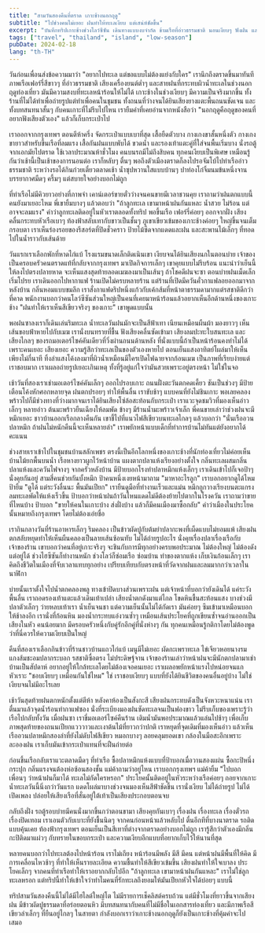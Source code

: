 ```yaml
---
title: "สามวันสองคืนที่ตราด เกาะช้างนอกฤดู"
subtitle: "ไปช่วงคนไม่เยอะ ฝนทำให้ทะเลเงียบ แต่เสน่ห์ชัดขึ้น"
excerpt: "บันทึกทริปเกาะช้างช่วงโลว์ซีซัน เดินทางแบบงบจำกัด ข้ามเรือที่อ่าวธรรมชาติ นอนเงียบๆ ฟังฝน และคุยกับคนท้องถิ่น"
tags: ["travel", "thailand", "island", "low-season"]
pubDate: 2024-02-18
lang: "th-TH"
---
```


วันก่อนเพื่อนส่งข้อความมาว่า "อยากไปทะเล แต่ขอแบบไม่ต้องแย่งกับใคร" เรานึกถึงตราดขึ้นมาทันที ภาพเรือเฟอร์รี่สีขาวๆ ที่อ่าวธรรมชาติ เสียงเครื่องยนต์ต่ำๆ และสายฝนที่กระทบผิวน้ำทะเลในช่วงนอกฤดูท่องเที่ยว มันมีความสงบที่ทะเลหน้าร้อนให้ไม่ได้ เกาะช้างในช่วงเงียบๆ มีความเป็นจริงมากขึ้น ทั้งร้านที่ไม่ได้ทำเพื่อถ่ายรูปแต่ทำเพื่อคนในชุมชน ทั้งถนนที่ว่างจนได้ยินเสียงยางแตะพื้นถนนชัดเจน และทั้งบทสนทนาสั้นๆ กับคนเกาะที่ไม่รีบไปไหน เรายืมคำที่เคยอ่านจากหนังสือว่า "นอกฤดูคือฤดูของคนที่อยากฟังเสียงตัวเอง" แล้วก็เก็บกระเป๋าไป

เราออกจากกรุงเทพฯ ตอนตีห้าครึ่ง จัดกระเป๋าแบบเบาที่สุด เสื้อยืดตัวบาง กางเกงขาสั้นหนึ่งตัว กางเกงขายาวสำหรับขึ้นเรือที่ลมแรง เสื้อกันฝนแบบพับได้ ขวดน้ำ และรองเท้าแตะคู่ที่ใส่จนพื้นเริ่มบาง นั่งรถตู้จากเอกมัยไปตราด ใช้เวลาประมาณห้าชั่วโมง คนบนรถมีไม่ถึงสิบคน ทุกคนเงียบเป็นพิเศษ เหมือนรู้กันว่าเช้านี้เป็นเช้าของการนอนต่อ เราก็หลับๆ ตื่นๆ พอถึงตัวเมืองตราดก็ลงไปรอจัมโบ้ไปท่าเรืออ่าวธรรมชาติ ระหว่างรอได้กินก๋วยเตี๋ยวตลาดเช้า น้ำซุปหวานใสแบบบ้านๆ ปาท่องโก๋จิ้มนมข้นหนึ่งจาน บรรยากาศมืดๆ ครึ้มๆ แต่สบายใจอย่างบอกไม่ถูก

ที่ท่าเรือไม่มีคิวยาวอย่างที่ภาพจำ เคาน์เตอร์ขายตั๋วว่างจนคนขายมีเวลาชวนคุย เราถามว่าฝนตกแบบนี้คนยังมาเยอะไหม พี่เขายิ้มบางๆ แล้วตอบว่า "ถ้าลูกทะเล เขามาหน้าฝนกันแหละ น้ำสวย ไม่ร้อน แต่อาจจะลมแรง" คำว่าลูกทะเลติดอยู่ในหัวเราตลอดทั้งทริป พอขึ้นเรือ เฟอร์รี่ค่อยๆ ออกจากฝั่ง เสียงคลื่นกระทบหัวเรือเบาๆ ท้องฟ้าสลับเทากับขาวเป็นชั้นๆ ภูเขาเขียวเข้มของเกาะช้างค่อยๆ ใหญ่ขึ้นจนเต็มกรอบตา เราเห็นร่องรอยของรีสอร์ตที่ปิดชั่วคราว ป้ายไม้ซีดจากแดดและฝน และสะพานไม้เล็กๆ ที่ทอดไปในน้ำราวกับเส้นด้าย

วันแรกเราเลือกพักที่หาดไก่แบ้ โรงแรมขนาดเล็กติดเนินเขา เงียบจนได้ยินเสียงนกในตอนบ่าย เจ้าของเป็นครอบครัวคนตราดแท้ที่กลับจากกรุงเทพฯ มาเปิดกิจการเล็กๆ เขาคุยแบบไม่รีบร้อน แนะนำว่าเย็นนี้ให้ลงไปตรงปลายหาด จะเห็นแสงสุดท้ายลอดเมฆลงมาเป็นเส้นๆ ถ้าโชคดีฝนจะซา ตอนบ่ายฝนเม็ดเล็กเริ่มโปรย เราเดินออกไปหากาแฟ ร้านเปิดไม่ครบหลายร้าน แต่ร้านที่เปิดมีควันคั่วกาแฟลอยออกมาจากหลังบ้าน กลิ่นหอมแบบขมลึก เราสั่งกาแฟดริปหนึ่งแก้วกับเค้กส้มที่หน้าตาธรรมดามากแต่รสชาติดีกว่าที่คาด พนักงานบอกว่าคนโลว์ซีซันส่วนใหญ่เป็นคนที่เคยมาหน้าร้อนแล้วอยากเห็นอีกด้านหนึ่งของเกาะช้าง "ฝนทำให้เราเห็นสีเขียวจริงๆ ของเกาะ" เขาพูดแบบนั้น

พอฝนซาลงเราก็เดินเล่นริมทะเล น้ำทะเลวันฝนมักจะเป็นสีฟ้าเทา เนียนเหมือนผืนผ้า มองยาวๆ เห็นเส้นขอบฟ้าหายไปกับเมฆ เรานั่งบนทรายที่ชื้น ฟังเสียงคลื่นซัดเข้ามา เสียงลมปะทะใบสนทะเล และเสียงไกลๆ ของรถมอเตอร์ไซค์คันเดียวที่วิ่งผ่านถนนด้านหลัง ที่นั่งแบบนี้ถ้าเป็นหน้าร้อนคงทำไม่ได้ เพราะคนเยอะ เสียงเยอะ ความรู้สึกว่าทะเลเป็นของตัวเองหายไป ตอนเย็นแสงอาทิตย์โผล่มาให้เห็นเพียงไม่กี่นาที ทิ้งลำแสงโค้งลงมาที่ผิวน้ำเหมือนมีใครเปิดไฟฉายจากก้อนเมฆ เป็นภาพที่เรียบง่ายแต่เราชอบมาก เราเผลอถ่ายรูปเยอะเกินเหตุ ทั้งที่รู้อยู่แก่ใจว่ามันสวยเพราะอยู่ตรงหน้า ไม่ใช่ในจอ

เช้าวันที่สองเราเช่ามอเตอร์ไซค์คันเล็กๆ ออกไปรอบเกาะ ถนนฝั่งตะวันตกคดเคี้ยว ชันเป็นช่วงๆ มีป้ายเตือนโค้งหักศอกหลายจุด ฝนตกปรอยๆ ทำให้พื้นลื่น เราขับช้าๆ แบบคนที่ยังไม่ชินเกาะ พอเลยคลองพร้าวไปก็มีช่วงทางที่ว่างมากจนเราได้ยินเสียงโซ่ล้อสะท้อนกับกระเป๋า เราแวะจุดชมวิวที่มองเห็นอ่าวเล็กๆ หลายอ่าว ต้นมะพร้าวยืนเฉียงให้ลมพัด ข้างๆ มีร้านน้ำมะพร้าวเจ้าเล็ก พี่คนขายเล่าว่าช่วงฝนจะมีหมึกเยอะ ชาวบ้านออกเรือกลางคืนกัน เขาชี้ไปที่แนวไฟสีเขียวบนทะเลไกลๆ แล้วบอกว่า "นั่นเรืออวนปลาหมึก ถ้าฝนไม่หนักคืนนี้จะเห็นหลายลำ" เราพยักหน้าแบบเด็กที่ทำการบ้านไม่ทันแต่ยังอยากได้คะแนน

ช่วงสายเราเข้าไปในชุมชนบ้านสลักเพชร ตรงนี้เป็นอีกโลกหนึ่งของเกาะช้างที่นักท่องเที่ยวไม่ค่อยเห็น บ้านไม้ยกพื้นบนน้ำ เรือหางยาวผูกไว้หน้าบ้าน แผงตากปลาแห้งเรียงอย่างตั้งใจ กลิ่นทะเลผสมกลิ่นปลาแห้งและควันไฟจางๆ จากครัวหลังบ้าน มีป้ายบอกโรงทำปลาหมึกแห้งเล็กๆ เราเดินเข้าไปก็เจอป้าๆ นั่งคุยกันอยู่ สามสี่คนช่วยกันบั้งหมึก ป้าคนหนึ่งเงยหน้ามาถาม "มาหาอะไรลูก" เราบอกอยากดูได้ไหม ป้ายิ้ม "ดูได้ แต่ระวังลื่นนะ พื้นมันเปียก" เรายืนดูมือที่ทำงานเร็วและแม่น หมึกถูกวางเรียงบนตะแกรง ลมทะเลพัดให้แห้งเร็วขึ้น ป้าบอกว่าหน้าฝนถ้าวันไหนแดดไม่ดีต้องย้ายไปตากในโรงควัน เราถามว่าขายที่ไหนบ้าง ป้าบอก "ขายให้คนในเกาะบ้าง ส่งฝั่งบ้าง แล้วก็มีคนเมืองมาซื้อกลับ" คำว่าเมืองในประโยคนั้นหมายถึงกรุงเทพฯ โดยไม่ต้องเอ่ยชื่อ

เรากินกลางวันที่ร้านอาหารเล็กๆ ริมคลอง เป็นข้าวผัดปูกับต้มยำปลากะพงที่เผ็ดแบบไม่ยอมแพ้ เสียงฝนตกสลับหยุดทำให้เห็นผืนคลองเป็นลายเส้นซ้อนทับ ไม่ได้ถ่ายรูปอะไร นั่งคุยเรื่องปลาเรื่องเรือกับเจ้าของร้าน เขาบอกว่าคนที่อยู่เกาะจริงๆ จะชินกับการมีทุกอย่างครบพอประมาณ ไม่ต้องใหญ่ ไม่ต้องดัง แต่อยู่ได้ ช่วงไฮซีซันก็ทำงานหนัก ช่วงโลว์ก็ซ่อมเรือ ซ่อมบ้าน ทำของตากแห้ง เก็บเงินก้อนเล็กๆ เราคิดถึงชีวิตในเมืองที่จับเวลาแทบทุกอย่าง เปรียบเทียบกับตรงหน้าที่วัดจากฝนและลมมากกว่าเวลาในนาฬิกา

บ่ายนั้นเราตั้งใจไปน้ำตกคลองพลู ทางเข้าปิดบางส่วนเพราะฝน แต่เจ้าหน้าที่บอกว่ายังเดินได้ แค่ระวังพื้นลื่น เราถอดรองเท้าแตะแล้วเดินเท้าเปล่า เสียงน้ำตกดังมาแต่ไกล โขดหินชื้นสะท้อนแสง บางช่วงมีปลาตัวเล็กๆ ว่ายหลบเท้าเรา น้ำเย็นจนชา แต่ความเย็นนั้นไม่ได้กัดเรา มันค่อยๆ ซึมเข้ามาเหมือนบอกให้ช้าลงอีก เรานั่งที่ก้อนหิน มองน้ำกระทบแอ่งวนซ้ำๆ เหมือนเส้นประโยคที่ถูกเขียนซ้ำจนอ่านออกเป็นเสียงในหัว คนน้อยมาก มีครอบครัวหนึ่งกับคู่รักอีกคู่ที่นั่งห่างๆ กัน ทุกคนเหมือนรู้กติกาโดยไม่ต้องพูดว่าที่นี่ควรให้ความเงียบเป็นใหญ่

คืนที่สองเราเลือกกินข้าวที่ร้านชาวบ้านแถวไก่แบ้ เมนูมีไม่เยอะ ผัดกะเพราทะเล ไข่เจียวหอยนางรม แกงส้มชะอมปลากระบอก รสชาติซื่อตรง ไม่ประดิษฐ์จาน เจ้าของร้านเล่าว่าหน้าฝนจะมีนักตกปลามาเช่าบ้านเป็นสัปดาห์ อยากอยู่ให้ใกล้ทะเลโดยไม่ต้องเจอคนเยอะ เราเผลอพยักหน้าแรงไปหน่อยจนแกหัวเราะ "ชอบเงียบๆ เหมือนกันใช่ไหม" ใช่ เราชอบเงียบๆ แบบที่ยังได้ยินชีวิตของคนอื่นอยู่บ้าง ไม่ใช่เงียบจนไม่มีอะไรเลย

เช้าวันสุดท้ายฝนตกหนักตั้งแต่ตีห้า หลังคาห้องเป็นสังกะสี เสียงฝนกระทบดังเป็นจังหวะหนาแน่น เราตื่นมาแล้วจุดน้ำร้อนทำกาแฟซอง นั่งที่ระเบียงมองฝนซัดทะเลจนเป็นฟองขาว ไม่รีบเก็บของเพราะรู้ว่าเรือไปกลับทั้งวัน เมื่อฝนซา เราขี่มอเตอร์ไซค์คืนร้าน เติมน้ำมันพอประมาณแล้วแล่นไปช้าๆ เพื่อเก็บภาพสุดท้ายของถนนเปียกแวววาวและเงาต้นไม้ที่ยาวกว่าปกติ เราหยุดที่จุดเดิมที่มองเห็นอ่าว แล้วเห็นเรืออวนปลาหมึกสองลำที่ยังไม่ดับไฟสีเขียว หมอกบางๆ ลอยคลุมยอดเขา กล้องในมือสะอึกเพราะละอองฝน เราเก็บมันเข้ากระเป๋าแทนที่จะฝืนถ่ายต่อ

ก่อนขึ้นเรือกลับเราแวะตลาดมืดๆ ที่ท่าเรือ ซื้อปลาหมึกแห้งแบบที่ป้าบอกเมื่อวานสองแผ่น ซื้อกะปิหนึ่งกระปุก กลิ่นแรงจนต้องห่อซ้อนสองชั้น แม่ค้าถามว่าอยู่ไหน เราบอกกรุงเทพฯ แม่ค้ายิ้ม "ไปบอกเพื่อนๆ ว่าหน้าฝนก็มาได้ ทะเลไม่กัดใครหรอก" ประโยคนั้นติดอยู่ในหัวระหว่างเรือค่อยๆ ถอยจากเกาะ น้ำทะเลวันนี้นิ่งกว่าวันแรก แดดโผล่มาบางช่วงจนมองเห็นสีฟ้าชัดขึ้น เรานั่งเงียบ ไม่ได้ถ่ายรูป ไม่ได้เปิดเพลง ปล่อยให้เสียงเรือที่สั่นอยู่ใต้เท้าเป็นเสียงประกอบตอนจบ

กลับถึงฝั่ง รถตู้รอบบ่ายมีคนนั่งมากขึ้นกว่าตอนขามา เสียงคุยกันเบาๆ เรื่องฝน เรื่องทะเล เรื่องตั๋วรถ เรื่องปิดเทอม เราเอนตัวกับเบาะที่ยังชื้นนิดๆ จากคนก่อนหน้าแล้วหลับไป ตื่นอีกทีที่บางนาตราด รถติดแบบคุ้นเคย ท้องฟ้ากรุงเทพฯ ตอนเย็นเป็นสีเทาที่ต่างจากตราดอย่างบอกไม่ถูก เรารู้สึกว่าตัวเองมีกลิ่นกะปิติดมาแผ่วๆ กับทรายในขอบกระเป๋า และความเงียบอีกแบบที่อยากเก็บไว้ให้นานที่สุด

หลายคนบอกว่าไปทะเลต้องไปหน้าร้อน เราไม่เถียง หน้าร้อนมีพลัง มีสี มีคน แต่หน้าฝนมีพื้นที่ให้คิด มีการเคลื่อนไหวช้าๆ ที่ทำให้เห็นรายละเอียด ความชื้นทำให้สีเขียวเข้มขึ้น เสียงฝนทำให้ใจเบาลง ประโยคเล็กๆ จากคนที่ท่าเรือทำให้เราอยากกลับไปอีก "ถ้าลูกทะเล เขามาหน้าฝนกันแหละ" เราไม่ใช่ลูกทะเลหรอก แต่ทริปนี้ทำให้เข้าใจว่าทำไมคนที่รักทะเลถึงยอมให้มันเปียกหัวใจได้บ่อยๆ แบบนี้

ทริปสามวันสองคืนนี้ไม่ได้มีไฮไลต์ใหญ่โต ไม่มีรายการเช็คลิสต์ครบถ้วน แต่มีชั่วโมงที่ยาวขึ้นจากเสียงฝน มีข้าวผัดปูธรรมดาที่อร่อยตอนหิว มีบทสนทนากับคนที่ไม่มีชื่อในเอกสารท่องเที่ยว และมีภาพเรือสีเขียวลำเล็กๆ ที่ยืนอยู่ไกลๆ ในสายตา กำลังบอกเราว่าเกาะช้างนอกฤดูก็ยังเป็นเกาะช้างที่คุ้มค่าจะไปเสมอ


